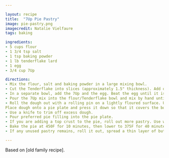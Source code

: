 ```yaml
---

layout: recipe
title:  "7Up Pie Pastry"
image: pie-pastry.png
imagecredit: Natalie Vielfaure
tags: baking

ingredients:
- 5 cups flour
- 1 3/4 tsp salt
- 1 tsp baking powder
- 1 lb tenderflake lard
- 1 egg
- 3/4 cup 7Up

directions:
- Mix the flour, salt and baking powder in a large mixing bowl. 
- Cut the Tenderflake into slices (approximately 1.5" thickness). Add one slice into the flour mixture and cut it into smaller pieces to blend into the flour. Do the same for the remaining slices of Tenderflake until you have used all of it and the mixture is crumbly. 
- In a separate bowl, add the 7Up and the egg. Beat the egg until it is mixed into the 7Up.
- Pour the 7Up mix into the flour/Tenderflake bowl and mix by hand until the dough holds together.
- Roll the dough out with a rolling pin on a lightly floured surface. Use flour as needed on the rolling pin to prevent sticking. 
Place dough onto a pie plate and press it down so that it covers the bottom and sides of the plate.
- Use a knife to trim off excess dough. 
- Pour preferred pie filling into the pie plate.
- If you are adding a top crust to the pie, roll out more pastry. Use water to moisten the edges of the pie pastry on the plate and add the top layer, pressing both layers together to seal the pie. Score the top layer to allow the steam to escape during baking. For a sweet pie, brush the top pastry layer with an egg white. For a savoury crust, brush it with an egg yolk. 
- Bake the pie at 450F for 10 minutes, then lower to 375F for 40 minutes, or until the crust is golden brown and the filling is fully cooked.
- If any unused pastry remains, roll it out, spread a thin layer of butter over the remaining pastry and sprinkle brown sugar on top of the butter. Roll the dough into a log and cut into 1/2 inch thick pinwheels. Line a baking sheet with parchment paper and bake the pinwheels at 350F for 20 minutes or until golden brown to make "Pets-de-soeurs".

---
```


Based on [old family recipe].